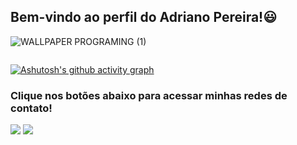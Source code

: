 ## Bem-vindo ao perfil do Adriano Pereira!😃

![WALLPAPER PROGRAMING (1)](https://user-images.githubusercontent.com/113852147/221328404-8775e5bb-c11a-445a-a03c-109dfdbe533b.png)

<div align="center">
  <img src="[https://user-images.githubusercontent.com/113852147/219984819-beaf4aa7-8ce2-48f7-aaca-5718e12deaa0.png](https://user-images.githubusercontent.com/113852147/221328404-8775e5bb-c11a-445a-a03c-109dfdbe533b.png)"  height="0"  width="0px"/>
</div>

[![Ashutosh's github activity graph](https://github-readme-activity-graph.cyclic.app/graph?username=ADRIANOfullstackJS&bg_color=090e0f&color=ffffff&line=ffffff&point=ffffff&area=true&hide_border=true)](https://github.com/ashutosh00710/github-readme-activity-graph)

### Clique nos botões abaixo para acessar minhas redes de contato!
 
<div>
  <a href = "mailto:adriano.pereiradasilva.15011999@gmail.com"><img src="https://img.shields.io/badge/-Gmail-%23333?style=for-the-badge&logo=gmail&logoColor=white" target="_blank"></a>
  <a href="https://www.linkedin.com/in/adriano-pereira-3149b0251/" target="_blank"><img src="https://img.shields.io/badge/-LinkedIn-%230077B5?style=for-the-badge&logo=linkedin&logoColor=white" target="_blank"></a> 
</div>
